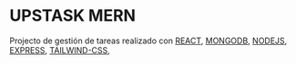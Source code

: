 # UPSTASK MERN

Projecto de gestión de tareas realizado con [REACT](https://reactjs.org/), [MONGODB](https://www.mongodb.com/), [NODEJS](https://nodejs.org/es/), [EXPRESS](https://expressjs.com/es/), [TAILWIND-CSS](https://tailwindcss.com/),